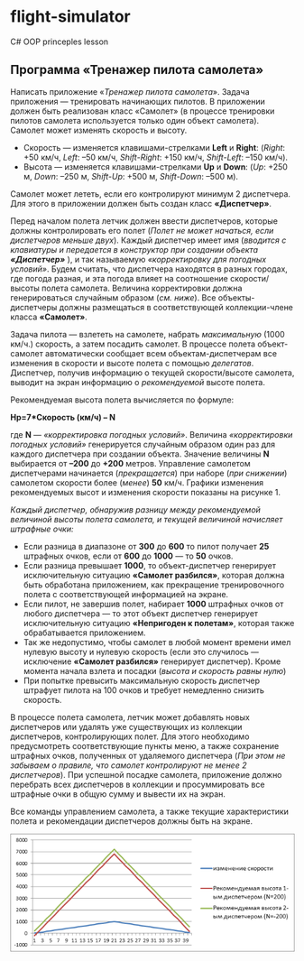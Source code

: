 # flight-simulator
C# OOP princeples lesson

## Программа «Тренажер пилота самолета»

Написать приложение «*Тренажер пилота самолета*». Задача приложения — тренировать начинающих пилотов. В приложении должен быть реализован класс «Самолет» (в процессе тренировки пилотов самолета используется только один объект самолета). Самолет может изменять скорость и высоту.

- Скорость — изменяется клавишами-стрелками **Left** и **Right**: (*Right*: +50 км/ч, *Left*: –50 км/ч, *Shift-Right*: +150 км/ч, *Shift-Left*: –150 км/ч).
- Высота — изменяется клавишами-стрелками **Up** и **Down**: (*Up*: +250 м, *Down*: –250 м, *Shift-Up*: +500 м, *Shift-Down*: –500 м).

Самолет может лететь, если его контролируют минимум 2 диспетчера. Для этого в приложении должен быть создан класс **«Диспетчер»**.

Перед началом полета летчик должен ввести диспетчеров, которые должны контролировать его полет (*Полет не может начаться, если диспетчеров меньше двух*). Каждый диспетчер имеет имя (*вводится с клавиатуры и передается в конструктор при создании объекта **«Диспетчер»*** ), и так называемую *«корректировку для погодных условий»*. Будем считать, что диспетчера находятся в разных городах, где погода разная, и эта погода влияет на соотношение скорости/высоты полета самолета. Величина корректировки должна генерироваться случайным образом (*см. ниже*). Все объекты-диспетчеры должны размещаться в соответствующей коллекции-члене класса **«Самолет»**.

Задача пилота — взлететь на самолете, набрать *максимальную* (1000 км/ч.) скорость, а затем посадить самолет. В процессе полета объект-самолет автоматически сообщает всем объектам-диспетчерам все изменения в скорости и высоте полета с помощью *делегатов*. Диспетчер, получив информацию о текущей скорости/высоте самолета, выводит на экран информацию о *рекомендуемой* высоте полета.

Рекомендуемая высота полета вычисляется по формуле:

**Hp=7\*Скорость (км/ч) – N**

где **N** — *«корректировка погодных условий»*. Величина *«корректировки погодных условий»* генерируется случайным образом один раз для каждого диспетчера при создании объекта. Значение величины **N** выбирается от **–200** до **+200** метров. Управление самолетом диспетчерами начинается (*прекращается*) при наборе (*при снижении*) самолетом скорости более (*менее*) **50** км/ч. Графики изменения рекомендуемых высот и изменения скорости показаны на рисунке 1.

*Каждый диспетчер, обнаружив разницу между рекомендуемой величиной высоты полета самолета, и текущей величиной начисляет штрафные очки:*

- Если разница в диапазоне от **300** до **600** то пилот получает **25** штрафных очков, если от **600** до **1000** — то **50** очков.
- Если разница превышает **1000**, то объект-диспетчер генерирует исключительную ситуацию **«Самолет разбился»**, которая должна быть обработана приложением, как прекращение тренировочного полета с соответствующей информацией на экране.
- Если пилот, не завершив полет, набирает **1000** штрафных очков от любого диспетчера — то этот объект диспетчер генерирует исключительную ситуацию **«Непригоден к полетам»**, которая также обрабатывается приложением.
- Так же недопустимо, чтобы самолет в любой момент времени имел нулевую высоту и нулевую скорость (если это случилось — исключение **«Самолет разбился»** генерирует диспетчер). Кроме момента начала взлета и посадки (*высота и скорость равны нулю*)
- При попытке превысить максимальную скорость диспетчер штрафует пилота на 100 очков и требует немедленно снизить скорость.

В процессе полета самолета, летчик может добавлять новых диспетчеров или удалять уже существующих из коллекции диспетчеров, контролирующих полет. Для этого необходимо предусмотреть соответствующие пункты меню, а также сохранение штрафных очков, полученных от удаляемого диспетчера (*При этом не забываем о правиле, что самолет контролируют не менее 2 диспетчеров*). При успешной посадке самолета, приложение должно перебрать всех диспетчеров в коллекции и просуммировать все штрафные очки в общую сумму и вывести их на экран.

Все команды управлением самолета, а также текущие характеристики полета и рекомендации диспетчеров должны быть на экране.

![Diagram](/Images/diagram.png)